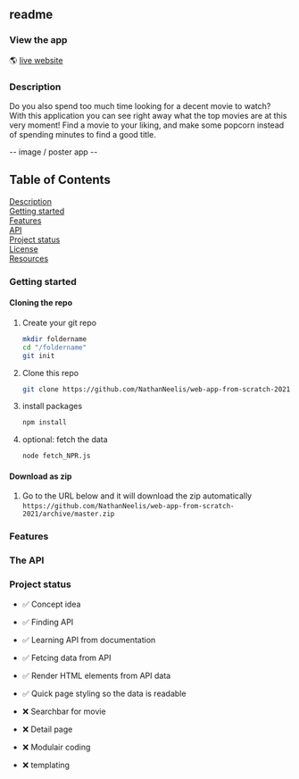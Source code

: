 ## readme 

<!-- Add a link to your live demo in Github Pages 🌐-->
### View the app
:earth_americas: [live website](https://nathanneelis.github.io/web-app-from-scratch-2021/)

<!-- ☝️ replace this description with a description of your own work -->
### Description
Do you also spend too much time looking for a decent movie to watch?  
With this application you can see right away what the top movies are at this very moment! 
Find a movie to your liking, and make some popcorn instead of spending minutes to find a good title.  

<!-- Add a nice poster image here at the end of the week, showing off your shiny frontend 📸 -->

-- image / poster app --  


<!-- Maybe a table of contents here? 📚 -->
## Table of Contents
[Description]()  
[Getting started]()  
[Features]()  
[API]()  
[Project status]()  
[License]()  
[Resources]()   


<!-- How about a section that describes how to install this project? 🤓 -->
### Getting started

#### Cloning the repo
1. Create your git repo  
    ```bash
    mkdir foldername  
    cd "/foldername"  
    git init  
    ```  

2. Clone this repo  
    ```bash
    git clone https://github.com/NathanNeelis/web-app-from-scratch-2021.git
    ```   

3. install packages  
    ```bash
    npm install
    ```  

4. optional: fetch the data  
    ```bash
    node fetch_NPR.js
    ```  

#### Download as zip
1. Go to the URL below and it will download the zip automatically  
    ```https://github.com/NathanNeelis/web-app-from-scratch-2021/archive/master.zip```



<!-- ...but how does one use this project? What are its features 🤔 -->
### Features

<!-- What external data source is featured in your project and what are its properties 🌠 -->
### The API

<!-- Maybe a checklist of done stuff and stuff still on your wishlist? ✅ -->
### Project status 
* ✅ Concept idea  
* ✅ Finding API  
* ✅ Learning API from documentation  
* ✅ Fetcing data from API  
* ✅ Render HTML elements from API data  
* ✅ Quick page styling so the data is readable  
  
* ❌ Searchbar for movie  
* ❌ Detail page  
* ❌ Modulair coding  
* ❌ templating  


<!-- How about a license here? 📜 (or is it a licence?) 🤷 -->
